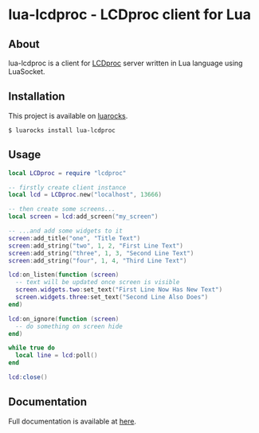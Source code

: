 # lua-lcdproc - LCDproc client for Lua
## About
lua-lcdproc is a client for [LCDproc](https://github.com/lcdproc/lcdproc) server
written in Lua language using LuaSocket.

## Installation
This project is available on [luarocks](https://luarocks.org/modules/denpamusic/lua-lcdproc).
```
$ luarocks install lua-lcdproc
```

## Usage
```lua
local LCDproc = require "lcdproc"

-- firstly create client instance
local lcd = LCDproc.new("localhost", 13666)

-- then create some screens...
local screen = lcd:add_screen("my_screen")

-- ...and add some widgets to it
screen:add_title("one", "Title Text")
screen:add_string("two", 1, 2, "First Line Text")
screen:add_string("three", 1, 3, "Second Line Text")
screen:add_string("four", 1, 4, "Third Line Text")

lcd:on_listen(function (screen)
  -- text will be updated once screen is visible
  screen.widgets.two:set_text("First Line Now Has New Text")
  screen.widgets.three:set_text("Second Line Also Does")
end)

lcd:on_ignore(function (screen)
  -- do something on screen hide
end)

while true do
  local line = lcd:poll()
end

lcd:close()
```

## Documentation
Full documentation is available at [here](https://lua-lcdproc.denpa.pro).
